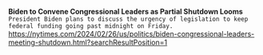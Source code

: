 **Biden to Convene Congressional Leaders as Partial Shutdown Looms**\
`President Biden plans to discuss the urgency of legislation to keep federal funding going past midnight on Friday.`\
https://nytimes.com/2024/02/26/us/politics/biden-congressional-leaders-meeting-shutdown.html?searchResultPosition=1

